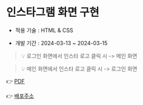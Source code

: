 # 인스타그램 화면 구현

- 적용 기술 : HTML & CSS

- 개발 기간 : 2024-03-13 ~ 2024-03-15

> 💡 로그인 화면에서 인스타 로고 클릭 시 -> 메인 화면

> 💡 메인 화면에서 인스타 로고 클릭 시 -> 로그인 화면

👉 [PDF](https://drive.google.com/file/d/1LqCPbEnQB74eWh2CSxR_bFx0NPr9I4xR/view?usp=sharing)

👉 [배포주소](https://subbange.github.io/instagram-Form/)
